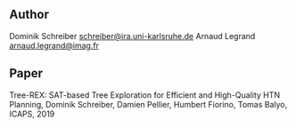 ## Author
Dominik Schreiber <schreiber@ira.uni-karlsruhe.de>
Arnaud Legrand <arnaud.legrand@imag.fr>

## Paper
Tree-REX: SAT-based Tree Exploration for Efficient and High-Quality HTN Planning, Dominik Schreiber, Damien Pellier, Humbert Fiorino, Tomas Balyo, ICAPS, 2019
